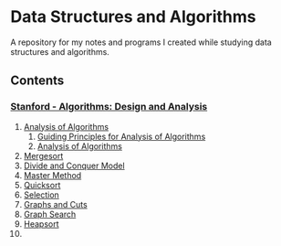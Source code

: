# Data Structures and Algorithms

A repository for my notes and programs I created while studying data structures and algorithms.

## Contents
### [Stanford - Algorithms: Design and Analysis](https://lagunita.stanford.edu/courses/course-v1:Engineering+Algorithms1+SelfPaced/about)
1. [Analysis of Algorithms](Stanford/01_AnalysisOfAlgorithms)
   1. [Guiding Principles for Analysis of Algorithms](Stanford/01_AnalysisOfAlgorithms/1_GuidingPrinciplesForAnalysisOfAlgorithms.pdf)
   2. [Analysis of Algorithms](Stanford/01_AnalysisOfAlgorithms/2_AsymptoticAnalysis.pdf)
2. [Mergesort](Stanford/02_MergeSort/2_MergeSort.pdf)
3. [Divide and Conquer Model](Stanford/03_DivideAndConquerModel/DivideAndConquerModel.pdf)
4. [Master Method](Stanford/04_MasterMethod/MasterMethod.pdf)
5. [Quicksort](Stanford/06_Quicksort/QuicksortAlgorithm.pdf)
6. [Selection](Stanford/07_Selection/SelectionAlgorithm.pdf)
7. [Graphs and Cuts](Stanford/08_GraphsAndCuts/GraphsAndCuts.pdf)
8. [Graph Search](Stanford/09_GraphSearch/GraphSearch.pdf)
9. [Heapsort](Stanford/10_HeapSort/Heapsort.pdf)
10. 